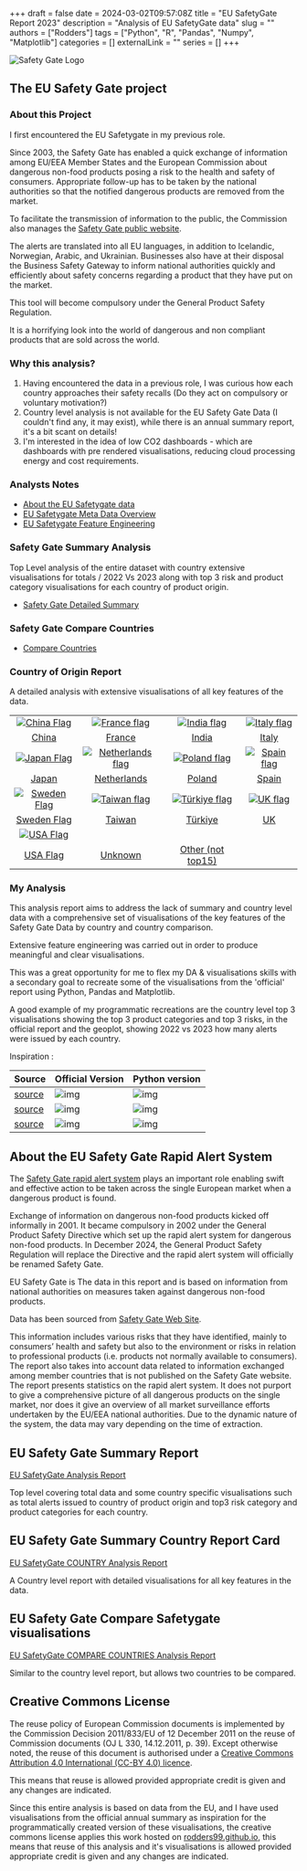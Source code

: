 +++ 
draft = false
date = 2024-03-02T09:57:08Z
title = "EU SafetyGate Report 2023"
description = "Analysis of EU SafetyGate data"
slug = ""
authors = ["Rodders"]
tags = ["Python", "R", "Pandas", "Numpy", "Matplotlib"]
categories = []
externalLink = ""
series = []
+++

![Safety Gate Logo](https://rodders.me/img/Safety_Gate_Logo.png)

## The EU Safety Gate project

### About this Project

I first encountered the EU Safetygate in my previous role.

Since 2003, the Safety Gate has enabled a quick exchange of information among EU/EEA Member States and the European Commission about
dangerous non-food products posing a risk to the health and safety of consumers. Appropriate follow-up has to be taken by the national
authorities so that the notified dangerous products are removed from the market.

To facilitate the transmission of information to the public, the Commission also manages the [Safety Gate public website](https://ec.europa.eu/safety-gate/#/screen/home).

The alerts are translated into all EU languages, in addition to Icelandic, Norwegian, Arabic, and Ukrainian. Businesses also have at their disposal the Business Safety
Gateway to inform national authorities quickly and efficiently about safety concerns regarding a product that they have put on the market.

This tool will become compulsory under the General Product Safety Regulation.

It is a horrifying look into the world of dangerous and non compliant products that are sold across the world.

### Why this analysis?

1) Having encountered the data in a previous role, I was curious how each country approaches their safety recalls (Do they act on compulsory or voluntary motivation?)
2) Country level analysis is not available for the EU Safety Gate Data (I couldn't find any, it may exist), while there is an annual summary report, it's a bit scant on details!
3) I'm interested in the idea of low CO2 dashboards - which are dashboards with pre rendered visualisations, reducing cloud processing energy and cost requirements.

### Analysts Notes

- [About the EU Safetygate data](/projects//safetygate/eu-safetygate-about.html)
- [EU Safetygate Meta Data Overview](/safetygate/docs/eu-safetygate-report-2023-meta-data.html)
- [EU Safetygate Feature Engineering](/safetygate/docs/eu-safetygate-report-2023-feature-engineering.html)

### Safety Gate Summary Analysis

Top Level analysis of the entire dataset with country extensive visualisations for totals / 2022 Vs 2023 along with top 3 risk and product category visualisations for each country of product origin.

- [Safety Gate Detailed Summary](/safetygate/docs/eu-safetygate-report-2023-all.html)

### Safety Gate Compare Countries

- [Compare Countries](eu-safetygate-report-2023-comparison.html?country1=france&country2=germany)

### Country of Origin Report

A detailed analysis with extensive visualisations of all key features of the data.

| | | | |
| :-: |  :-: | :-: | :-: |
|[![China Flag](https://rodders.me/img/icons/china-flag.webp)](/safetygate/docs/eu-safetygate-report-2023-country.html?country1=china)|[![France flag](https://rodders.me/img/icons/france-flag.webp)](/safetygate/docs/eu-safetygate-report-2023-country.html?country1=france)|[![India flag](https://rodders.me/img/icons/india-flag.webp)](/safetygate/docs/eu-safetygate-report-2023-country.html?country1=india)|[![Italy flag](https://rodders.me/img/icons/italy-flag.webp)](/safetygate/docs/eu-safetygate-report-2023-country.html?country1=italy)
|[China](/safetygate/docs/eu-safetygate-report-2023-country.html?country1=china)|[France](/safetygate/docs/eu-safetygate-report-2023-country.html?country1=france)|[India](/safetygate/docs/eu-safetygate-report-2023-country.html?country1=india)| [Italy](/safetygate/docs/eu-safetygate-report-2023-country.html?country1=italy)
|[![Japan Flag](https://rodders.me/img/icons/japan-flag.webp)](/safetygate/docs/eu-safetygate-report-2023-country.html?country1=japan)|[![Netherlands flag](https://rodders.me/img/icons/netherlands-flag.webp)](/safetygate/docs/eu-safetygate-report-2023-country.html?country1=netherlands)|[![Poland flag](https://rodders.me/img/icons/poland-flag.webp)](/safetygate/docs/eu-safetygate-report-2023-country.html?country1=poland)|[![Spain flag](https://rodders.me/img/icons/spain-flag.webp)](/safetygate/docs/eu-safetygate-report-2023-country.html?country1=spain)|
|[Japan](/safetygate/docs/eu-safetygate-report-2023-country.html?country1=japan)|[Netherlands](/safetygate/docs/eu-safetygate-report-2023-country.html?country1=netherlands)|[Poland](/safetygate/docs/eu-safetygate-report-2023-country.html?country1=poland)|[Spain](/safetygate/docs/eu-safetygate-report-2023-country.html?country1=spain)
|[![Sweden Flag](https://rodders.me/img/icons/sweden-flag.webp)](/safetygate/docs/eu-safetygate-report-2023-country.html?country1=sweden)|[![Taiwan flag](https://rodders.me/img/icons/taiwan-flag.webp)](/safetygate/docs/eu-safetygate-report-2023-country.html?country1=taiwan)|[![Türkiye flag](https://rodders.me/img/icons/turkey-flag.webp)](/safetygate/docs/eu-safetygate-report-2023-country.html?country1=türkiye)|[![UK flag](https://rodders.me/img/icons/uk-flag.webp)](/safetygate/docs/eu-safetygate-report-2023-country.html?country1=uk)|
|[Sweden Flag](/safetygate/docs/eu-safetygate-report-2023-country.html?country1=sweden)|[Taiwan](/safetygate/docs/eu-safetygate-report-2023-country.html?country1=taiwan)|[Türkiye](/safetygate/docs/eu-safetygate-report-2023-country.html?country1=turkey)|[UK](/safetygate/docs/eu-safetygate-report-2023-country.html?country1=uk)
|[![USA Flag](https://rodders.me/img/icons/usa-flag.webp)](/safetygate/docs/eu-safetygate-report-2023-country.html?country1=usa)|||
|[USA Flag](/safetygate/docs/eu-safetygate-report-2023-country.html?country1=usa)|[Unknown](/safetygate/docs/eu-safetygate-report-2023-country.html?country1=Unknown)|[Other (not top15)](/safetygate/docs/eu-safetygate-report-2023-country.html?country1=other)||

### My Analysis

This analysis report aims to address the lack of summary and country level data with a comprehensive set of visualisations of the key features of the Safety Gate Data by country and country comparison.

Extensive feature engineering was carried out in order to produce meaningful and clear visualisations.

This was a great opportunity for me to flex my DA & visualisations skills with a secondary goal to recreate some of the visualisations from the 'official' report using Python, Pandas and Matplotlib.

A good example of my programmatic recreations are the country level top 3 visualisations showing the top 3 product categories and top 3 risks, in the official report and the geoplot, showing 
2022 vs 2023 how many alerts were issued by each country.

Inspiration :

| Source  | Official Version | Python version
| :- |:- |:-
|[source](https://webgate.ec.europa.eu/safety/consumers/consumers_safety_gate/statisticsAndAnualReports/2023/Safety_Gate_2023_Factsheet_EN.pdf) |![img](https://rodders.me/img/inspiration-top3s.png) | ![img](https://rodders.me/img/italy-top3s.png)
| [source](https://webgate.ec.europa.eu/safety/consumers/consumers_safety_gate/statisticsAndAnualReports/2023/Safety_Gate_2023_report_EN.pdf) | ![img](https://rodders.me/img/inspiration-purpleplot.png)  | ![img](https://rodders.me/img/number-of-alerts-validated-on-safetygate-from-2003-to-2023.png)
| [source](https://webgate.ec.europa.eu/safety/consumers/consumers_safety_gate/statisticsAndAnualReports/2023/Safety_Gate_2023_report_EN.pdf) | ![img](https://rodders.me/img/inspiration-geoplot.png)  | ![img](https://rodders.me/img/submitting-country-geo-plot.png)

## About the EU Safety Gate Rapid Alert System

The [Safety Gate rapid alert system](https://ec.europa.eu/safety-gate/#/screen/home) plays an important role
enabling swift and effective action to be taken across the single European market when a dangerous product is found.

Exchange of information on dangerous non-food products kicked
off informally in 2001. It became compulsory in 2002 under the
General Product Safety Directive which set up the rapid alert system
for dangerous non-food products. In December 2024, the General
Product Safety Regulation will replace the Directive and the rapid
alert system will officially be renamed Safety Gate.

EU Safety Gate is The data in this report and is based on information from national
authorities on measures taken against dangerous non-food products.

Data has been sourced from [Safety Gate Web Site](https://ec.europa.eu/safety-gate/).

This information includes various risks that they have identified,
mainly to consumers’ health and safety but also to the environment
or risks in relation to professional products (i.e. products not
normally available to consumers). The report also takes into account
data related to information exchanged among member countries
that is not published on the Safety Gate website.
The report presents statistics on the rapid alert system. It does not
purport to give a comprehensive picture of all dangerous products
on the single market, nor does it give an overview of all market
surveillance efforts undertaken by the EU/EEA national authorities.
Due to the dynamic nature of the system, the data may vary
depending on the time of extraction.

## EU Safety Gate Summary Report

[EU SafetyGate Analysis Report](/safetygate/docs/eu-safetygate-report-2023-all.html)

Top level covering total data and some country specific visualisations such as total alerts issued to country of product origin and top3 risk category and product categories for each country.

## EU Safety Gate Summary Country Report Card

[EU SafetyGate COUNTRY  Analysis Report](/safetygate/docs/eu-safetygate-report-2023-country.html)

A Country level report with detailed visualisations for all key features in the data.

## EU Safety Gate Compare Safetygate visualisations

[EU SafetyGate COMPARE COUNTRIES  Analysis Report](/safetygate/docs/eu-safetygate-report-2023-comparison.html)

Similar to the country level report, but allows two countries to be compared.

## Creative Commons License

The reuse policy of European Commission documents is implemented by the Commission Decision 2011/833/EU
of 12 December 2011 on the reuse of Commission documents (OJ L 330, 14.12.2011, p. 39). Except otherwise noted,
the reuse of this document is authorised under a [Creative Commons Attribution 4.0 International (CC-BY 4.0)
licence](https://creativecommons.org/licenses/by/4.0/).

This means that reuse is allowed provided appropriate credit is given and any changes are indicated.

Since this entire analysis is based on data from the EU, and I have used visualisations from the official annual summary as inspiration for the programmatically created version of these visualisations,
the creative commons license applies this work hosted on [rodders99.github.io](rodders99.github.io), this means that reuse of this analysis and it's visualisations is allowed provided appropriate credit is given and any changes are indicated.
